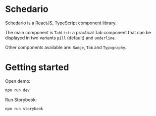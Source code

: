 # Schedario

Schedario is a ReactJS, TypeScript component library.

The main component is `TabList`: a practical Tab component that can be displayed in two variants `pill` (default) and `underline`.

Other components available are: `Badge`, `Tab` and `Typography`.

# Getting started

Open demo:

```sh
npm run dev
```

Run Storybook:

```sh
npm run storybook
```
